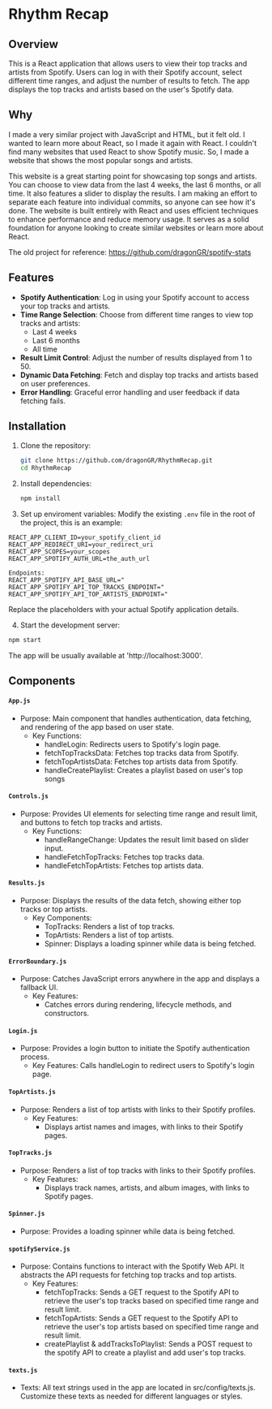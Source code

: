 # Rhythm Recap

## Overview

This is a React application that allows users to view their top tracks and artists from Spotify. Users can log in with their Spotify account, select different time ranges, and adjust the number of results to fetch. The app displays the top tracks and artists based on the user's Spotify data.

## Why
I made a very similar project with JavaScript and HTML, but it felt old. I wanted to learn more about React, so I made it again with React. I couldn't find many websites that used React to show Spotify music. So, I made a website that shows the most popular songs and artists.

This website is a great starting point for showcasing top songs and artists. You can choose to view data from the last 4 weeks, the last 6 months, or all time. It also features a slider to display the results. I am making an effort to separate each feature into individual commits, so anyone can see how it's done. The website is built entirely with React and uses efficient techniques to enhance performance and reduce memory usage. It serves as a solid foundation for anyone looking to create similar websites or learn more about React.

The old project for reference: https://github.com/dragonGR/spotify-stats

## Features

- **Spotify Authentication**: Log in using your Spotify account to access your top tracks and artists.
- **Time Range Selection**: Choose from different time ranges to view top tracks and artists:
  - Last 4 weeks
  - Last 6 months
  - All time
- **Result Limit Control**: Adjust the number of results displayed from 1 to 50.
- **Dynamic Data Fetching**: Fetch and display top tracks and artists based on user preferences.
- **Error Handling**: Graceful error handling and user feedback if data fetching fails.

## Installation

1. Clone the repository:

   ```bash
   git clone https://github.com/dragonGR/RhythmRecap.git
   cd RhythmRecap
   ```
2. Install dependencies:
   ```bash
   npm install
   ```
3. Set up enviroment variables:
Modify the existing `.env` file in the root of the project, this is an example:
```env
REACT_APP_CLIENT_ID=your_spotify_client_id
REACT_APP_REDIRECT_URI=your_redirect_uri
REACT_APP_SCOPES=your_scopes
REACT_APP_SPOTIFY_AUTH_URL=the_auth_url

Endpoints:
REACT_APP_SPOTIFY_API_BASE_URL="
REACT_APP_SPOTIFY_API_TOP_TRACKS_ENDPOINT="
REACT_APP_SPOTIFY_API_TOP_ARTISTS_ENDPOINT="
```
Replace the placeholders with your actual Spotify application details.

4. Start the development server:
```bash
npm start
```
The app will be usually available at 'http://localhost:3000'.

## Components
#### `App.js`
- Purpose: Main component that handles authentication, data fetching, and rendering of the app based on user state.
    - Key Functions:
       - handleLogin: Redirects users to Spotify's login page.
        - fetchTopTracksData: Fetches top tracks data from Spotify.
        - fetchTopArtistsData: Fetches top artists data from Spotify.
        - handleCreatePlaylist: Creates a playlist based on user's top songs

#### `Controls.js`
 - Purpose: Provides UI elements for selecting time range and result limit, and buttons to fetch top tracks and artists.
     - Key Functions:
        - handleRangeChange: Updates the result limit based on slider input.
        - handleFetchTopTracks: Fetches top tracks data.
        - handleFetchTopArtists: Fetches top artists data.

#### `Results.js`
- Purpose: Displays the results of the data fetch, showing either top tracks or top artists.
    - Key Components:
        - TopTracks: Renders a list of top tracks.
        - TopArtists: Renders a list of top artists.
        - Spinner: Displays a loading spinner while data is being fetched.

#### `ErrorBoundary.js`
- Purpose: Catches JavaScript errors anywhere in the app and displays a fallback UI.
    - Key Features:
        - Catches errors during rendering, lifecycle methods, and constructors.

#### `Login.js`
- Purpose: Provides a login button to initiate the Spotify authentication process.
    - Key Features:
        Calls handleLogin to redirect users to Spotify's login page.

#### `TopArtists.js`
- Purpose: Renders a list of top artists with links to their Spotify profiles.
    - Key Features:
        - Displays artist names and images, with links to their Spotify pages.

#### `TopTracks.js`
- Purpose: Renders a list of top tracks with links to their Spotify profiles.
    - Key Features:
        - Displays track names, artists, and album images, with links to Spotify pages.

#### `Spinner.js`
- Purpose: Provides a loading spinner while data is being fetched.

#### `spotifyService.js`
- Purpose: Contains functions to interact with the Spotify Web API. It abstracts the API requests for fetching top tracks and top artists.
    - Key Features:
      - fetchTopTracks: Sends a GET request to the Spotify API to retrieve the user's top tracks based on specified time range and result limit.
      - fetchTopArtists: Sends a GET request to the Spotify API to retrieve the user's top artists based on specified time range and result limit.
      - createPlaylist & addTracksToPlaylist: Sends a POST request to the spotify API to create a playlist and add user's top tracks.

#### `texts.js`
- Texts: All text strings used in the app are located in src/config/texts.js. Customize these texts as needed for different languages or styles.